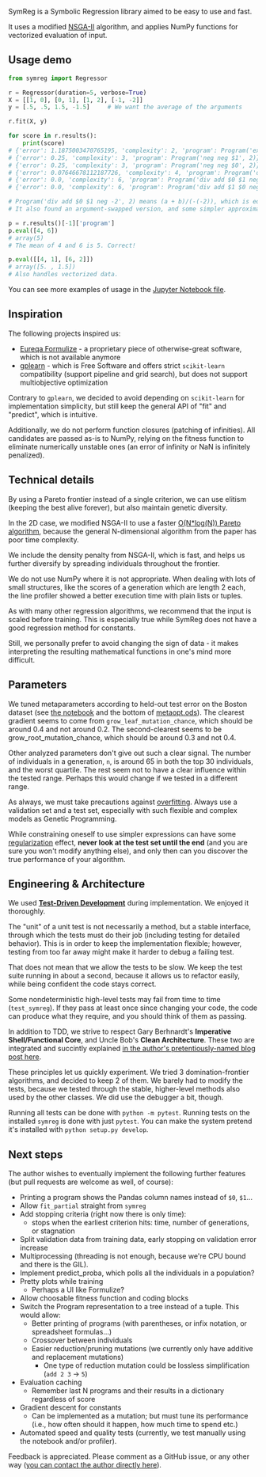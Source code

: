SymReg is a Symbolic Regression library aimed to be easy to use and fast.

It uses a modified [NSGA-II](https://ieeexplore.ieee.org/document/996017) algorithm, and applies NumPy functions for vectorized evaluation of input.

## Usage demo

```python
from symreg import Regressor

r = Regressor(duration=5, verbose=True)
X = [[1, 0], [0, 1], [1, 2], [-1, -2]]
y = [.5, .5, 1.5, -1.5]     # We want the average of the arguments

r.fit(X, y)

for score in r.results():
    print(score)
# {'error': 1.1875003470765195, 'complexity': 2, 'program': Program('exp -1.3839406053570065', 2)}
# {'error': 0.25, 'complexity': 3, 'program': Program('neg neg $1', 2)}
# {'error': 0.25, 'complexity': 3, 'program': Program('neg neg $0', 2)}
# {'error': 0.07646678112187726, 'complexity': 4, 'program': Program('div $1 neg -1.3959881664397722', 2)}
# {'error': 0.0, 'complexity': 6, 'program': Program('div add $0 $1 neg -2', 2)}
# {'error': 0.0, 'complexity': 6, 'program': Program('div add $1 $0 neg -2', 2)}

# Program('div add $0 $1 neg -2', 2) means (a + b)/(-(-2)), which is equivalent to (a+b)/2
# It also found an argument-swapped version, and some simpler approximations.

p = r.results()[-1]['program']
p.eval([4, 6])
# array(5)
# The mean of 4 and 6 is 5. Correct!

p.eval([[4, 1], [6, 2]])
# array([5. , 1.5])
# Also handles vectorized data.

```

You can see more examples of usage in the [Jupyter Notebook file](Metaopt.ipynb).

## Inspiration

The following projects inspired us:

 * [Eureqa Formulize](http://nutonian.wikidot.com/) - a proprietary piece of 
 otherwise-great software, which is not available anymore
 * [gplearn](https://github.com/trevorstephens/gplearn) - which is Free Software and offers strict `scikit-learn` compatibility (support pipeline and grid search), but does not support multiobjective optimization
 
 Contrary to `gplearn`, we decided to avoid depending on `scikit-learn` for implementation simplicity, but still keep the general API of "fit" and "predict", which is intuitive.
 
 Additionally, we do not perform function closures (patching of infinities). All candidates are passed as-is to NumPy, relying on the fitness function to eliminate numerically unstable ones (an error of infinity or NaN is infinitely penalized).
 
## Technical details

By using a Pareto frontier instead of a single criterion, we can use elitism (keeping the best alive forever), but also maintain genetic diversity.

In the 2D case, we modified NSGA-II to use a faster [O(N*log(N)) Pareto algorithm](https://math.stackexchange.com/a/1937583), because the general N-dimensional algorithm from the paper has poor time complexity. 

We include the density penalty from NSGA-II, which is fast, and helps us further diversify by spreading individuals throughout the frontier.

We do not use NumPy where it is not appropriate. When dealing with lots of small structures, like the scores of a generation which are length 2 each, the line profiler showed a better execution time with plain lists or tuples.

As with many other regression algorithms, we recommend that the input is scaled before training. This is especially true while SymReg does not have a good regression method for constants. 

Still, we personally prefer to avoid changing the sign of data - it makes interpreting the resulting mathematical functions in one's mind more difficult.

## Parameters

We tuned metaparameters according to held-out test error on the Boston dataset (see [the notebook](Metaopt.ipynb) and the bottom of [metaopt.ods](metaopt.ods)). The clearest gradient seems to come from `grow_leaf_mutation_chance`, which should be around 0.4 and not around 0.2. The second-clearest seems to be grow_root_mutation_chance, which should be around 0.3 and not 0.4.
 
 Other analyzed parameters don't give out such a clear signal. The number of individuals in a generation, `n`, is around 65 in both the top 30 individuals, and the worst quartile. The rest seem not to have a clear influence within the tested range. Perhaps this would change if we tested in a different range.

As always, we must take precautions against [overfitting](https://en.wikipedia.org/wiki/Overfitting). Always use a validation set and a test set, especially with such flexible and complex models as Genetic Programming.

While constraining oneself to use simpler expressions can have some [regularization](https://en.wikipedia.org/wiki/Regularization_(mathematics)) effect, **never look at the test set until the end** (and you are sure you won't modify anything else), and only then can you discover the true performance of your algorithm.

## Engineering & Architecture 

We used [**Test-Driven Development**](https://danuker.go.ro/tdd-revisited-pytest-updated-2020-09-03.html) during implementation. We enjoyed it thoroughly.

The "unit" of a unit test is not necessarily a method, but a stable interface, through which the tests must do their job (including testing for detailed behavior). This is in order to keep the implementation flexible; however, testing from too far away might make it harder to debug a failing test.

That does not mean that we allow the tests to be slow. We keep the test suite running in about a second, because it allows us to refactor easily, while being confident the code stays correct. 

Some nondeterministic high-level tests may fail from time to time (`test_symreg`). If they pass at least once since changing your code, the code can produce what they require, and you should think of them as passing.

In addition to TDD, we strive to respect Gary Berhnardt's **Imperative Shell/Functional Core**, and Uncle Bob's **Clean Architecture**. These two are integrated and succintly explained [in the author's pretentiously-named blog post here](https://danuker.go.ro/the-grand-unified-theory-of-software-architecture.html).

These principles let us quickly experiment. We tried 3 domination-frontier algorithms, and decided to keep 2 of them. We barely had to modify the tests, because we tested through the stable, higher-level methods also used by the other classes. We did use the debugger a bit, though.

Running all tests can be done with `python -m pytest`. Running tests on the installed `symreg` is done with just `pytest`. You can make the system pretend it's installed with `python setup.py develop`.

## Next steps

The author wishes to eventually implement the following further features (but pull requests are welcome as well, of course):
    
* Printing a program shows the Pandas column names instead of `$0`, `$1`...
* Allow `fit_partial` straight from `symreg`
* Add stopping criteria (right now there is only time):
    * stops when the earliest criterion hits: time, number of generations, or stagnation
* Split validation data from training data, early stopping on validation error increase
* Multiprocessing (threading is not enough, because we're CPU bound and there is the GIL).
* Implement predict_proba, which polls all the individuals in a population?
* Pretty plots while training
    * Perhaps a UI like Formulize?
* Allow choosable fitness function and coding blocks
* Switch the Program representation to a tree instead of a tuple. This would allow:
    * Better printing of programs (with parentheses, or infix notation, or spreadsheet formulas...)
    * Crossover between individuals
    * Easier reduction/pruning mutations (we currently only have additive and replacement mutations)
        * One type of reduction mutation could be lossless simplification (`add 2 3` -> `5`)
* Evaluation caching 
    * Remember last N programs and their results in a dictionary regardless of score
* Gradient descent for constants
    * Can be implemented as a mutation; but must tune its performance (i.e., how often should it happen, how much time to spend etc.)
* Automated speed and quality tests (currently, we test manually using the notebook and/or profiler).

Feedback is appreciated. Please comment as a GitHub issue, or any other way ([you can contact the author directly here](https://danuker.go.ro/pages/contactabout.html)).
